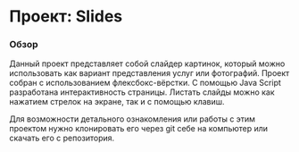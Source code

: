 # Проект: Slides

### Обзор

Данный проект представляет собой слайдер картинок, который можно использовать как вариант представления услуг или фотографий.
Проект собран с использованием флексбокс-вёрстки. С помощью Java Script разработана интерактивность страницы. Листать слайды можно как нажатием стрелок на экране, так и с помощью клавиш.


Для возможности детального ознакомления или работы с этим проектом нужно клонировать его через git себе на компьютер или скачать его с репозитория.  